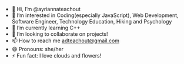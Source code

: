 - 👋 Hi, I’m @ayriannateachout
- 👀 I’m interested in Coding(especially JavaScript), Web Development, Software Engineer, Technology Education, Hiking and Psychology
- 🌱 I’m currently learning C++
- 💞️ I’m looking to collaborate on projects!
- 📫 How to reach me adteachout@gmail.com
- 😄 Pronouns: she/her
- ⚡ Fun fact: I love clouds and flowers!

<!---
ayriannateachout/ayriannateachout is a ✨ special ✨ repository because its `README.md` (this file) appears on your GitHub profile.
You can click the Preview link to take a look at your changes.
--->
